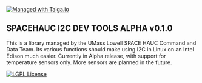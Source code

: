 <!-- Replace the below line with your own Travis-CI build label. -->
<!-- [![Build Status](https://travis-ci.org/SpaceHAUC-Command-and-Data-Handling/SPACEHAUC-I2C-dev.svg?branch=master)]-->
[![Managed with Taiga.io](https://taiga.io/media/support/attachments/article-22/banner-gh.png)](https://taiga.io "Managed with Taiga.io")

## SPACEHAUC I2C DEV TOOLS ALPHA v0.1.0

This is a library managed by the UMass Lowell SPACE HAUC Command and Data Team. Its various functions should make using I2C in Linux on an Intel Edison much easier. Currently in Alpha release, with support for temperature sensors only. More sensors are planned in the future.

[![LGPL License](http://linux-blog.org/wp-content/uploads/2013/02/LGPL-3-Logo.jpg)](https://www.gnu.org/licenses/lgpl.txt)
